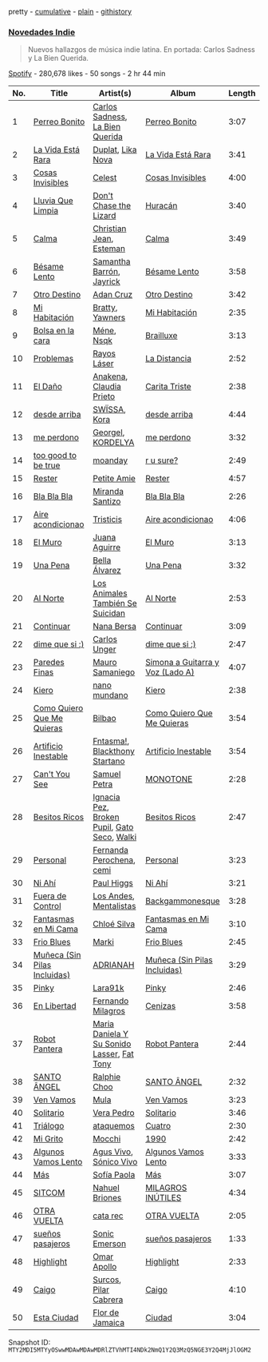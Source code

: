 pretty - [cumulative](/playlists/cumulative/37i9dQZF1DXaaU1AaHpZeu.md) - [plain](/playlists/plain/37i9dQZF1DXaaU1AaHpZeu) - [githistory](https://github.githistory.xyz/mackorone/spotify-playlist-archive/blob/main/playlists/plain/37i9dQZF1DXaaU1AaHpZeu)

### [Novedades Indie](https://open.spotify.com/playlist/37i9dQZF1DXaaU1AaHpZeu)

> Nuevos hallazgos de música indie latina\. En portada: Carlos Sadness y La Bien Querida.

[Spotify](https://open.spotify.com/user/spotify) - 280,678 likes - 50 songs - 2 hr 44 min

| No. | Title | Artist(s) | Album | Length |
|---|---|---|---|---|
| 1 | [Perreo Bonito](https://open.spotify.com/track/7EGWnAJSDIfJRRsE78n7ea) | [Carlos Sadness](https://open.spotify.com/artist/2LCcy9CZWwZ7Vvykt8IVVq), [La Bien Querida](https://open.spotify.com/artist/0Wn7tfH4rhaWTn8aMqSgh6) | [Perreo Bonito](https://open.spotify.com/album/36mS7QJlFRmi3Pcw0yikxc) | 3:07 |
| 2 | [La Vida Está Rara](https://open.spotify.com/track/5xdWsqh0sap2cCCkcvtEUl) | [Duplat](https://open.spotify.com/artist/74Bgwc5zD9KyNHiMqy2QJO), [Lika Nova](https://open.spotify.com/artist/7MXtSubvSLMgfnnVkJrKoy) | [La Vida Está Rara](https://open.spotify.com/album/6G8vWez4doo1YISrybAQFv) | 3:41 |
| 3 | [Cosas Invisibles](https://open.spotify.com/track/33R9nKgwAP04xQfPh0HZ56) | [Celest](https://open.spotify.com/artist/2tpIEJakXfrYv4CwlUL1Fl) | [Cosas Invisibles](https://open.spotify.com/album/2dKZE2m8hRSWHPoPZpXFGf) | 4:00 |
| 4 | [Lluvia Que Limpia](https://open.spotify.com/track/5bBl5kbCh6QwP3rYwm8UBy) | [Don't Chase the Lizard](https://open.spotify.com/artist/0uC3fovB5pLGi48M5N3NEl) | [Huracán](https://open.spotify.com/album/1GGoYaK4V4XPLxRV8Vs1Uc) | 3:40 |
| 5 | [Calma](https://open.spotify.com/track/1fh9WwWRte40WcRUs7RvnB) | [Christian Jean](https://open.spotify.com/artist/2Fmp7ynBi1C038SEpA4EOL), [Esteman](https://open.spotify.com/artist/3ZtIhDSOuRkpDyqjx53X1R) | [Calma](https://open.spotify.com/album/7GPwM4cF2MgkHVS3aR9M8B) | 3:49 |
| 6 | [Bésame Lento](https://open.spotify.com/track/2b1z1Z44zzakWfqTycS1rL) | [Samantha Barrón](https://open.spotify.com/artist/0zfvfy9XlborSqXNRhi8Bk), [Jayrick](https://open.spotify.com/artist/0U8dIwzBn17JkhYxmznp6T) | [Bésame Lento](https://open.spotify.com/album/5AF3raSCoWij16qck0msSm) | 3:58 |
| 7 | [Otro Destino](https://open.spotify.com/track/0boR8WL1PgGibYrGTKURSF) | [Adan Cruz](https://open.spotify.com/artist/645xd9cHiiLqqehoLzLMDR) | [Otro Destino](https://open.spotify.com/album/6CyVor7CWlZjX73i9mWeTP) | 3:42 |
| 8 | [Mi Habitación](https://open.spotify.com/track/7jC3idd95GXBbUxn9S8btI) | [Bratty](https://open.spotify.com/artist/0UTzLuwz9RvFOCnwAZjUxn), [Yawners](https://open.spotify.com/artist/5tD6FNrK7Hlxlkt4pbAliC) | [Mi Habitación](https://open.spotify.com/album/52ZsUG7LV159qKUKOyCjHF) | 2:35 |
| 9 | [Bolsa en la cara](https://open.spotify.com/track/4NDXtaihxFtUH08UX0OikX) | [Méne](https://open.spotify.com/artist/5r3DSRaJz8ckIw4XPH9Whd), [Nsqk](https://open.spotify.com/artist/1jtvmXiemNFkPO11NMdjfu) | [Brailluxe](https://open.spotify.com/album/33wrmV8WGt2SA767fNjae6) | 3:13 |
| 10 | [Problemas](https://open.spotify.com/track/2nAjtgVMZvJ4WIowg4VXtS) | [Rayos Láser](https://open.spotify.com/artist/3WGilHlQrv83h1CbF18BEs) | [La Distancia](https://open.spotify.com/album/3SHXeHxz2p3tSvmVuZ9USW) | 2:52 |
| 11 | [El Daño](https://open.spotify.com/track/2o288iPlKB6iy9YJA8bCGi) | [Anakena](https://open.spotify.com/artist/0kHEttD7XzMjXbZtMq6XYo), [Claudia Prieto](https://open.spotify.com/artist/3sjhqldeYK5lqWkyefb1jG) | [Carita Triste](https://open.spotify.com/album/2r84AXOoJq4Fomb1SLJgPt) | 2:38 |
| 12 | [desde arriba](https://open.spotify.com/track/1vcN4qmLq4loYfEopGLGap) | [SWÏSSA](https://open.spotify.com/artist/1FrfvYtYgNnkVnwVAB9cCC), [Kora](https://open.spotify.com/artist/3ZxaYY2eYNWxg8v1s2k6JD) | [desde arriba](https://open.spotify.com/album/4uxf2klmTRNeveJn7zX5jX) | 4:44 |
| 13 | [me perdono](https://open.spotify.com/track/0Srk7bCTje83WDSiknSXQy) | [Georgel](https://open.spotify.com/artist/0K8M0RUbeMZscUCj1Mb24j), [KORDELYA](https://open.spotify.com/artist/3JmbGjGpi55FRnjvjH9ljV) | [me perdono](https://open.spotify.com/album/4TR5qYz8iLFlQLy1NUDn1V) | 3:32 |
| 14 | [too good to be true](https://open.spotify.com/track/3fdpFnoBfov64278JqhDHX) | [moanday](https://open.spotify.com/artist/46DBxDEHTfHqwqB8jwmqLB) | [r u sure?](https://open.spotify.com/album/16S9K4WiAG8JTcq4fbGU63) | 2:49 |
| 15 | [Rester](https://open.spotify.com/track/0vRnV2qupCciz74lZSHSos) | [Petite Amie](https://open.spotify.com/artist/79C3hxvHZM7O041gO8YQmw) | [Rester](https://open.spotify.com/album/58DM6YnsR26DX7PG8GA04M) | 4:57 |
| 16 | [Bla Bla Bla](https://open.spotify.com/track/3HwiSLeCrkBPeF1Qpdx3l1) | [Miranda Santizo](https://open.spotify.com/artist/0vnFLa5I5bovwTOiCebuCT) | [Bla Bla Bla](https://open.spotify.com/album/6bLLRIJ9H9eVES6TFcqZMI) | 2:26 |
| 17 | [Aire acondicionao](https://open.spotify.com/track/4ocRAIhHhsQiJl7YbTfTdT) | [Tristicis](https://open.spotify.com/artist/3ZEgN3zPoACzAarGKxjla9) | [Aire acondicionao](https://open.spotify.com/album/64c7oFv9Eeia6vTVOcJkXP) | 4:06 |
| 18 | [El Muro](https://open.spotify.com/track/71hFIxMRthZAvbpnbLwpn5) | [Juana Aguirre](https://open.spotify.com/artist/0BqnaIeIaSncq1NPK4kpD2) | [El Muro](https://open.spotify.com/album/61ncSl5eA5WIdTxMvieAIw) | 3:13 |
| 19 | [Una Pena](https://open.spotify.com/track/2DVo3aCCQYnY8Tjg7ncqpf) | [Bella Álvarez](https://open.spotify.com/artist/6dqfuonDrw9UdawWJIAGjs) | [Una Pena](https://open.spotify.com/album/73OC1bLIIigyStpXVtgQJp) | 3:32 |
| 20 | [Al Norte](https://open.spotify.com/track/7xexZoqppz49baUdMuGjW9) | [Los Animales También Se Suicidan](https://open.spotify.com/artist/18FgNgLaepUxsAIWuD8K9T) | [Al Norte](https://open.spotify.com/album/3CcKgmkQavh5eKM1RgXsgp) | 2:53 |
| 21 | [Continuar](https://open.spotify.com/track/265ThM82KDVF8MRVvD828B) | [Nana Bersa](https://open.spotify.com/artist/7IzUZBSNYIuW7R5neM3AVq) | [Continuar](https://open.spotify.com/album/4gDq9evl9WB5dSAdxgTFfi) | 3:09 |
| 22 | [dime que si :\)](https://open.spotify.com/track/4eh0rsvnBgw8CKKZPY5r5D) | [Carlos Unger](https://open.spotify.com/artist/6HjZFRvUOPRuaPNzUxtqWf) | [dime que si :\)](https://open.spotify.com/album/41bwmFwFiWwudFArZHVNFu) | 2:47 |
| 23 | [Paredes Finas](https://open.spotify.com/track/73k8ezRBHx9LSSGufofMbc) | [Mauro Samaniego](https://open.spotify.com/artist/1mV80wU5C7aFDPn7GYRw9L) | [Simona a Guitarra y Voz \(Lado A\)](https://open.spotify.com/album/3LnuQLn6sRN58vctyqd9NC) | 4:07 |
| 24 | [Kiero](https://open.spotify.com/track/7yvO1uztzKgSyJTBfnN65Y) | [nano mundano](https://open.spotify.com/artist/0UTjWU7XvLl9O12dfTxhfl) | [Kiero](https://open.spotify.com/album/69XRkcHOIC1Zz6dvzfRxUt) | 2:38 |
| 25 | [Como Quiero Que Me Quieras](https://open.spotify.com/track/71NIlviM9agiffcoqAVKE1) | [Bilbao](https://open.spotify.com/artist/0auztALogdXmk4KYvF1FoT) | [Como Quiero Que Me Quieras](https://open.spotify.com/album/3xTH9gNXwR0KJgkEKEP7Si) | 3:54 |
| 26 | [Artificio Inestable](https://open.spotify.com/track/2F02E4ISCIxaIfrgNJjX8Y) | [Fntasma!](https://open.spotify.com/artist/2VWzdl3O9kNAjn4NIKL9kT), [Blackthony Startano](https://open.spotify.com/artist/1gRAkMQrojXV56TlZY67f7) | [Artificio Inestable](https://open.spotify.com/album/7lTqRS6aWPXXmMXRN2w4Xi) | 3:54 |
| 27 | [Can't You See](https://open.spotify.com/track/6dOA3EsqfHDXhQY3mEpWbD) | [Samuel Petra](https://open.spotify.com/artist/4nU8lYVaehPFBOgeZcIZr3) | [MONOTONE](https://open.spotify.com/album/6CUk1VRpK7mKVYWvzNytEv) | 2:28 |
| 28 | [Besitos Ricos](https://open.spotify.com/track/2xszQFLHyFgVKDFobxCjRG) | [Ignacia Pez](https://open.spotify.com/artist/7xpqrJntvkNTlOwayCHgho), [Broken Pupil](https://open.spotify.com/artist/5JAaAOkiGzGNIKi53DlGKE), [Gato Seco](https://open.spotify.com/artist/2NLUJSt3guR3neAYbIkoeN), [Walki](https://open.spotify.com/artist/0Z62JhOUGFNa5cFs1Fr4O0) | [Besitos Ricos](https://open.spotify.com/album/6yWANGpHTE5T3w6aOnoTBw) | 2:47 |
| 29 | [Personal](https://open.spotify.com/track/7wdQ2Vz0JbPYWXkWnrv3j2) | [Fernanda Perochena](https://open.spotify.com/artist/3DxcAMHSrWV5c8PQafU2qS), [cemi](https://open.spotify.com/artist/4GyhkjtiobzujUSOoPS0nd) | [Personal](https://open.spotify.com/album/4Trg9bb1ppKgf2qSOyp9m9) | 3:23 |
| 30 | [Ni Ahí](https://open.spotify.com/track/4ED6n19LDyErFdRH1whJs8) | [Paul Higgs](https://open.spotify.com/artist/0IomtauMPN6jngzrLsCb5V) | [Ni Ahí](https://open.spotify.com/album/1vGx1eYzecpo13ve6f2QRp) | 3:21 |
| 31 | [Fuera de Control](https://open.spotify.com/track/5yom35IF9MryhoWXg1yKyG) | [Los Andes](https://open.spotify.com/artist/2Fkq4qiW9XD4mx4yFD94X2), [Mentalistas](https://open.spotify.com/artist/4jgUEhSY6ukyUFeuLi1m1C) | [Backgammonesque](https://open.spotify.com/album/45nvAY6orqh64wBn7WaJtR) | 3:28 |
| 32 | [Fantasmas en Mi Cama](https://open.spotify.com/track/0YOaoZWj9BAj3o9VhHgAxd) | [Chloé Silva](https://open.spotify.com/artist/58NvZS9y8CUo1VUEyGdcKc) | [Fantasmas en Mi Cama](https://open.spotify.com/album/1kbx2aTxboSm2Q5cIvd9Vd) | 3:10 |
| 33 | [Frio Blues](https://open.spotify.com/track/5uKWEd2V4M8ELUpQR01ttX) | [Marki](https://open.spotify.com/artist/5wspxNfJ40p3YMUrwUaJ8J) | [Frio Blues](https://open.spotify.com/album/7ArZMGlCkmAp3r4fvZhXmB) | 2:45 |
| 34 | [Muñeca \(Sin Pilas Incluidas\)](https://open.spotify.com/track/60uCZaPtkdQ5XXLYSLjLon) | [ADRIANAH](https://open.spotify.com/artist/4qqpXhZ0OApTtS6cOOaPHn) | [Muñeca \(Sin Pilas Incluidas\)](https://open.spotify.com/album/5f8tUSpNqjENnKf3oKIGMU) | 3:29 |
| 35 | [Pinky](https://open.spotify.com/track/5wuiYSW949mfA4azJ32mx2) | [Lara91k](https://open.spotify.com/artist/2zPvDg6LI6NHPQVQIESjfW) | [Pinky](https://open.spotify.com/album/2c4TTzqtBc7EIeNBSZgWlF) | 2:46 |
| 36 | [En Libertad](https://open.spotify.com/track/4CRdKP15xOYIKWgcPj9pvT) | [Fernando Milagros](https://open.spotify.com/artist/73swvRHLV2DJfD57xx5CBN) | [Cenizas](https://open.spotify.com/album/1UqjdcUWYIruAA8ybNyXZ9) | 3:58 |
| 37 | [Robot Pantera](https://open.spotify.com/track/4lsX6SQxkVgAvQQMQYMYhL) | [Maria Daniela Y Su Sonido Lasser](https://open.spotify.com/artist/077cgSU8i5wTnz5lZGQ7z4), [Fat Tony](https://open.spotify.com/artist/3N71zVVdCs6uCgk8w31v26) | [Robot Pantera](https://open.spotify.com/album/6aF3UYpFxCM5IZ855AFT1I) | 2:44 |
| 38 | [SANTO ÂNGEL](https://open.spotify.com/track/1BD5NV73nKIPvZTPwkME5X) | [Ralphie Choo](https://open.spotify.com/artist/5qjnPRE33rMgYAxIjGUrI7) | [SANTO ÂNGEL](https://open.spotify.com/album/3Y2KZSeRNdSJUdFO1g1RFw) | 2:32 |
| 39 | [Ven Vamos](https://open.spotify.com/track/0cHpCzglPxJodZNGM5DsRD) | [Mula](https://open.spotify.com/artist/7bWZkUZ5drGDoGAFhGoYGE) | [Ven Vamos](https://open.spotify.com/album/3E8idq0ECWEwgb8FpbZCdG) | 3:23 |
| 40 | [Solitario](https://open.spotify.com/track/71U47ZlZDyNpM58Zyc4MHp) | [Vera Pedro](https://open.spotify.com/artist/2agXYMhipkDXIGmy5C158S) | [Solitario](https://open.spotify.com/album/0skWZGkmTK0L3EIhIyRJlM) | 3:46 |
| 41 | [Triálogo](https://open.spotify.com/track/7jhOHdaEHGCiGnRaNFNHTG) | [ataquemos](https://open.spotify.com/artist/3WMtbTa4xgtx9GJ9dPAJ7E) | [Cuatro](https://open.spotify.com/album/0UHvv58P5yJLGxHyAM66hS) | 2:30 |
| 42 | [Mi Grito](https://open.spotify.com/track/7HX7bXbRptXWopjpUf9Upn) | [Mocchi](https://open.spotify.com/artist/2PIR7IOatY3R48U74ypBez) | [1990](https://open.spotify.com/album/4oBEsetdltXNnOMT1t61QU) | 2:42 |
| 43 | [Algunos Vamos Lento](https://open.spotify.com/track/6GMMBTALqswrAoZM3MI6HY) | [Agus Vivo](https://open.spotify.com/artist/6aULl90kAb6JwNUYjIgUdW), [Sónico Vivo](https://open.spotify.com/artist/4gKGHKgKXprf8kvRCmcrpe) | [Algunos Vamos Lento](https://open.spotify.com/album/40EUijzUPHVSKjPQlPhYNk) | 3:33 |
| 44 | [Más](https://open.spotify.com/track/6mBo4qsU84G7R9AlUiEH2X) | [Sofía Paola](https://open.spotify.com/artist/6gC5HmMueMdiRY3rGtkrKx) | [Más](https://open.spotify.com/album/4WTCqF2U70MdKiBK3RwbZ7) | 3:07 |
| 45 | [SITCOM](https://open.spotify.com/track/49lyRBRhorYvX3GxSvhXIk) | [Nahuel Briones](https://open.spotify.com/artist/29HD84lSe1rh2e6JuTE2xR) | [MILAGROS INÚTILES](https://open.spotify.com/album/748gjDuOPwZA7tr7vH4xfE) | 4:34 |
| 46 | [OTRA VUELTA](https://open.spotify.com/track/4nQ990Go1KLZc0vcAhOx1j) | [cata rec](https://open.spotify.com/artist/6FuVz60JBS0jAVEpDzdY2A) | [OTRA VUELTA](https://open.spotify.com/album/4GvycMj3fs42X8Jx4WaokH) | 2:05 |
| 47 | [sueños pasajeros](https://open.spotify.com/track/5qkh3OCdhzDFLLkLDyzQ3I) | [Sonic Emerson](https://open.spotify.com/artist/56NvLMYpWkket0d75Ue5S8) | [sueños pasajeros](https://open.spotify.com/album/5raH91QppDfJ87H19rHjcv) | 1:33 |
| 48 | [Highlight](https://open.spotify.com/track/5FMwi15wu4jDg48lzOtU6j) | [Omar Apollo](https://open.spotify.com/artist/5FxD8fkQZ6KcsSYupDVoSO) | [Highlight](https://open.spotify.com/album/6rqyzABnm2XOj7MT1sfgMG) | 2:33 |
| 49 | [Caigo](https://open.spotify.com/track/1dkulpkzcc9KYArBlPBKdH) | [Surcos](https://open.spotify.com/artist/2IW0xn9rXParsnatyDv2B7), [Pilar Cabrera](https://open.spotify.com/artist/5gutZJ2QQFov3bjvQftsva) | [Caigo](https://open.spotify.com/album/3M7xAooakXgoROB1zB87RF) | 4:10 |
| 50 | [Esta Ciudad](https://open.spotify.com/track/7sx9XGVN3wgWNCsxVieehC) | [Flor de Jamaica](https://open.spotify.com/artist/4jS676NJhUIjqAjmDzKG5f) | [Ciudad](https://open.spotify.com/album/3Dj3YwxzzRUg2rva4RtvdA) | 3:04 |

Snapshot ID: `MTY2MDI5MTYyOSwwMDAwMDAwMDRlZTVhMTI4NDk2NmQ1Y2Q3MzQ5NGE3Y2Q4MjJlOGM2`
